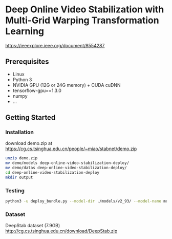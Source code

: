 # Deep Online Video Stabilization with Multi-Grid Warping Transformation Learning
https://ieeexplore.ieee.org/document/8554287

## Prerequisites
- Linux
- Python 3
- NVIDIA GPU (12G or 24G memory) + CUDA cuDNN
- tensorflow-gpu==1.3.0
- numpy
- ...

## Getting Started
### Installation
download demo.zip at https://cg.cs.tsinghua.edu.cn/people/~miao/stabnet/demo.zip
```bash
unzip demo.zip
mv demo/models deep-online-video-stabilization-deploy/
mv demo/datas deep-online-video-stabilization-deploy/
cd deep-online-video-stabilization-deploy
mkdir output
```

### Testing
```bash
python3 -u deploy_bundle.py --model-dir ./models/v2_93/ --model-name model-90000 --before-ch 31 --deploy-vis --gpu_memory_fraction 0.9 --output-dir ./output/v2_93/Regular  --test-list datas/Regular/list.txt --prefix datas/Regular;
```

### Dataset
DeepStab dataset (7.9GB)
http://cg.cs.tsinghua.edu.cn/download/DeepStab.zip
